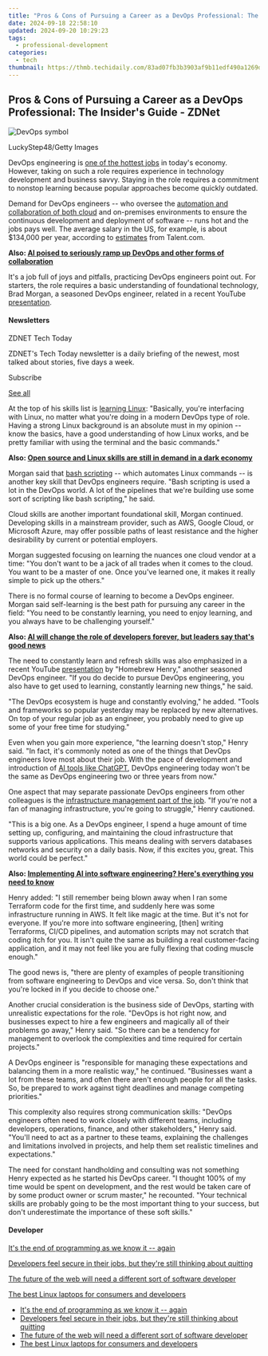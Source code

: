 ```yaml
---
title: "Pros & Cons of Pursuing a Career as a DevOps Professional: The Insider's Guide - ZDNet"
date: 2024-09-18 22:58:10
updated: 2024-09-20 10:29:23
tags:
  - professional-development
categories:
  - tech
thumbnail: https://thmb.techidaily.com/83ad07fb3b3903af9b11edf490a1269ded4203aa30a9b73ce69cba9af6290248.jpg
---
```


## Pros & Cons of Pursuing a Career as a DevOps Professional: The Insider's Guide - ZDNet

![DevOps symbol](https://www.zdnet.com/a/img/resize/738820a96ddb94c538482fac5dc9f80f38b5c869/2024/03/25/1b8b924e-2629-43c2-b416-1b990e262786/gettyimages-1319039490.jpg?auto=webp&width=1280)

LuckyStep48/Getty Images

DevOps engineering is [one of the hottest jobs](https://www.zdnet.com/article/devops-is-hot-but-most-it-pros-say-practices-need-improvement/) in today's economy. However, taking on such a role requires experience in technology development and business savvy. Staying in the role requires a commitment to nonstop learning because popular approaches become quickly outdated.

Demand for DevOps engineers -- who oversee the [automation and collaboration of both cloud](https://www.zdnet.com/article/ai-is-supercharging-collaboration-between-developers-and-business-users/) and on-premises environments to ensure the continuous development and deployment of software -- runs hot and the jobs pays well. The average salary in the US, for example, is about $134,000 per year, according to [estimates](https://www.talent.com/salary?job=devops+engineer) from Talent.com. 

**Also: [AI poised to seriously ramp up DevOps and other forms of collaboration](https://www.zdnet.com/article/artificial-intelligence-poised-to-seriously-ramp-up-devops-and-other-forms-of-collaboration/)**

It's a job full of joys and pitfalls, practicing DevOps engineers point out. For starters, the role requires a basic understanding of foundational technology, Brad Morgan, a seasoned DevOps engineer, related in a recent YouTube [presentation](https://www.youtube.com/watch?v=mQFQevK1J0c). 

#### Newsletters

ZDNET Tech Today

ZDNET's Tech Today newsletter is a daily briefing of the newest, most talked about stories, five days a week.

 Subscribe

[See all](https://www.zdnet.com/newsletters/)

At the top of his skills list is [learning Linux](https://www.zdnet.com/article/the-first-5-linux-commands-every-new-user-should-learn/): "Basically, you're interfacing with Linux, no matter what you're doing in a modern DevOps type of role. Having a strong Linux background is an absolute must in my opinion -- know the basics, have a good understanding of how Linux works, and be pretty familiar with using the terminal and the basic commands."

**Also: [Open source and Linux skills are still in demand in a dark economy](https://www.zdnet.com/article/open-source-and-linux-skills-still-in-demand-in-a-dark-economy/)**

Morgan said that [bash scripting](https://www.futurelearn.com/info/courses/linux-for-bioinformatics/0/steps/202947) \-- which automates Linux commands -- is another key skill that DevOps engineers require. "Bash scripting is used a lot in the DevOps world. A lot of the pipelines that we're building use some sort of scripting like bash scripting," he said.

Cloud skills are another important foundational skill, Morgan continued. Developing skills in a mainstream provider, such as AWS, Google Cloud, or Microsoft Azure, may offer possible paths of least resistance and the higher desirability by current or potential employers.  
  
Morgan suggested focusing on learning the nuances one cloud vendor at a time: "You don't want to be a jack of all trades when it comes to the cloud. You want to be a master of one. Once you've learned one, it makes it really simple to pick up the others." 

There is no formal course of learning to become a DevOps engineer. Morgan said self-learning is the best path for pursuing any career in the field: "You need to be constantly learning, you need to enjoy learning, and you always have to be challenging yourself."

**Also: [AI will change the role of developers forever, but leaders say that's good news](https://www.zdnet.com/article/ai-will-change-the-role-of-developers-forever-but-leaders-say-thats-good-news/)**

The need to constantly learn and refresh skills was also emphasized in a recent YouTube [presentation](https://www.youtube.com/watch?v=g8p4C4Dk1DQ) by "Homebrew Henry," another seasoned DevOps engineer. "If you do decide to pursue DevOps engineering, you also have to get used to learning, constantly learning new things," he said.

"The DevOps ecosystem is huge and constantly evolving," he added. "Tools and frameworks so popular yesterday may be replaced by new alternatives. On top of your regular job as an engineer, you probably need to give up some of your free time for studying."

Even when you gain more experience, "the learning doesn't stop," Henry said. "In fact, it's commonly noted as one of the things that DevOps engineers love most about their job. With the pace of development and introduction of [AI tools like ChatGPT](https://www.zdnet.com/article/what-is-chatgpt-and-why-does-it-matter-heres-everything-you-need-to-know/), DevOps engineering today won't be the same as DevOps engineering two or three years from now."

One aspect that may separate passionate DevOps engineers from other colleagues is the [infrastructure management part of the job](https://www.zdnet.com/article/ai-and-advanced-applications-may-strain-current-technology-infrastructures-to-their-limits/). "If you're not a fan of managing infrastructure, you're going to struggle," Henry cautioned.

"This is a big one. As a DevOps engineer, I spend a huge amount of time setting up, configuring, and maintaining the cloud infrastructure that supports various applications. This means dealing with servers databases networks and security on a daily basis. Now, if this excites you, great. This world could be perfect."

**Also: [Implementing AI into software engineering? Here's everything you need to know](https://www.zdnet.com/article/implementing-ai-into-software-engineering-heres-everything-you-need-to-know/)**

Henry added: "I still remember being blown away when I ran some Terraform code for the first time, and suddenly here was some infrastructure running in AWS. It felt like magic at the time. But it's not for everyone. If you're more into software engineering, \[then\] writing Terraforms, CI/CD pipelines, and automation scripts may not scratch that coding itch for you. It isn't quite the same as building a real customer-facing application, and it may not feel like you are fully flexing that coding muscle enough."

The good news is, "there are plenty of examples of people transitioning from software engineering to DevOps and vice versa. So, don't think that you're locked in if you decide to choose one."

Another crucial consideration is the business side of DevOps, starting with unrealistic expectations for the role. "DevOps is hot right now, and businesses expect to hire a few engineers and magically all of their problems go away," Henry said. "So there can be a tendency for management to overlook the complexities and time required for certain projects."

A DevOps engineer is "responsible for managing these expectations and balancing them in a more realistic way," he continued. "Businesses want a lot from these teams, and often there aren't enough people for all the tasks. So, be prepared to work against tight deadlines and manage competing priorities."  
  
This complexity also requires strong communication skills: "DevOps engineers often need to work closely with different teams, including developers, operations, finance, and other stakeholders," Henry said. "You'll need to act as a partner to these teams, explaining the challenges and limitations involved in projects, and help them set realistic timelines and expectations."

The need for constant handholding and consulting was not something Henry expected as he started his DevOps career. "I thought 100% of my time would be spent on development, and the rest would be taken care of by some product owner or scrum master," he recounted. "Your technical skills are probably going to be the most important thing to your success, but don't underestimate the importance of these soft skills."

#### Developer

[It's the end of programming as we know it -- again](https://www.zdnet.com/article/its-the-end-of-programming-as-we-know-it-again/ "It's the end of programming as we know it -- again")

[Developers feel secure in their jobs, but they're still thinking about quitting](https://www.zdnet.com/article/developers-feel-secure-in-their-jobs-but-theyre-still-thinking-about-quitting/ "Developers feel secure in their jobs, but they're still thinking about quitting")

[The future of the web will need a different sort of software developer](https://www.zdnet.com/article/the-future-of-the-web-will-need-a-different-sort-of-software-developer/ "The future of the web will need a different sort of software developer")

[The best Linux laptops for consumers and developers](https://www.zdnet.com/article/best-linux-laptop/ "The best Linux laptops for consumers and developers")

* [It's the end of programming as we know it -- again](https://www.zdnet.com/article/its-the-end-of-programming-as-we-know-it-again/ "It's the end of programming as we know it -- again")
* [Developers feel secure in their jobs, but they're still thinking about quitting](https://www.zdnet.com/article/developers-feel-secure-in-their-jobs-but-theyre-still-thinking-about-quitting/ "Developers feel secure in their jobs, but they're still thinking about quitting")
* [The future of the web will need a different sort of software developer](https://www.zdnet.com/article/the-future-of-the-web-will-need-a-different-sort-of-software-developer/ "The future of the web will need a different sort of software developer")
* [The best Linux laptops for consumers and developers](https://www.zdnet.com/article/best-linux-laptop/ "The best Linux laptops for consumers and developers")

<ins class="adsbygoogle"
     style="display:block"
     data-ad-format="autorelaxed"
     data-ad-client="ca-pub-7571918770474297"
     data-ad-slot="1223367746"></ins>



<ins class="adsbygoogle"
     style="display:block"
     data-ad-client="ca-pub-7571918770474297"
     data-ad-slot="8358498916"
     data-ad-format="auto"
     data-full-width-responsive="true"></ins>
